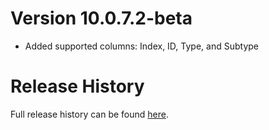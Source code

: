 # Version 10.0.7.2-beta

* Added supported columns: Index, ID, Type, and Subtype

# Release History

Full release history can be found [here](https://github.com/kstange/MerchantPlus/wiki/Release-Notes).

